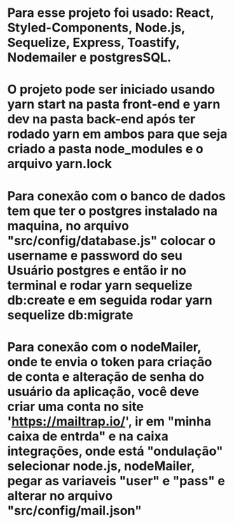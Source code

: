 # Para esse projeto foi usado: React, Styled-Components, Node.js, Sequelize, Express, Toastify, Nodemailer e postgresSQL.

# O projeto pode ser iniciado usando yarn start na pasta front-end e yarn dev na pasta back-end após ter rodado yarn em ambos para que seja criado a pasta node_modules e o arquivo yarn.lock

# Para conexão com o banco de dados tem que ter o postgres instalado na maquina, no arquivo "src/config/database.js" colocar o username e password do seu Usuário postgres e então ir no terminal e rodar yarn sequelize db:create e em seguida rodar yarn sequelize db:migrate

# Para conexão com o nodeMailer, onde te envia o token para criação de conta e alteração de senha do usuário da aplicação, você deve criar uma conta no site 'https://mailtrap.io/', ir em "minha caixa de entrda" e na caixa integrações, onde está "ondulação" selecionar node.js, nodeMailer, pegar as variaveis "user" e "pass" e alterar no arquivo "src/config/mail.json"
